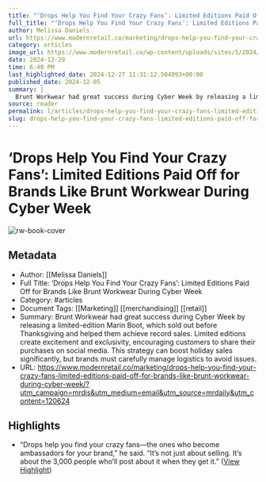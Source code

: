 ```yaml
---
title: "‘Drops Help You Find Your Crazy Fans’: Limited Editions Paid Off for Brands Like Brunt Workwear During Cyber Week"
full_title: "‘Drops Help You Find Your Crazy Fans’: Limited Editions Paid Off for Brands Like Brunt Workwear During Cyber Week"
author: Melissa Daniels
url: https://www.modernretail.co/marketing/drops-help-you-find-your-crazy-fans-limited-editions-paid-off-for-brands-like-brunt-workwear-during-cyber-week/?utm_campaign=mrdis&utm_medium=email&utm_source=mrdaily&utm_content=120624
category: articles
image_url: https://www.modernretail.co/wp-content/uploads/sites/5/2024/12/Brunt-BFCM-NOV24-Redwood-Marin-Sullivan-Wide-e1733252191813.jpg
date: 2024-12-29
time: 6:40 PM
last_highlighted_date: 2024-12-27 11:31:12.504993+00:00
published_date: 2024-12-05
summary: |
  Brunt Workwear had great success during Cyber Week by releasing a limited-edition Marin Boot, which sold out before Thanksgiving and helped them achieve record sales. Limited editions create excitement and exclusivity, encouraging customers to share their purchases on social media. This strategy can boost holiday sales significantly, but brands must carefully manage logistics to avoid issues.
source: reader
permalink: l/articles/drops-help-you-find-your-crazy-fans-limited-editions-paid-off-for-brands-like-brunt-workwear-during-cyber-week
slug: drops-help-you-find-your-crazy-fans-limited-editions-paid-off-for-brands-like-brunt-workwear-during-cyber-week
---
```

# ‘Drops Help You Find Your Crazy Fans’: Limited Editions Paid Off for Brands Like Brunt Workwear During Cyber Week

![rw-book-cover](https://www.modernretail.co/wp-content/uploads/sites/5/2024/12/Brunt-BFCM-NOV24-Redwood-Marin-Sullivan-Wide-e1733252191813.jpg)

## Metadata
- Author: [[Melissa Daniels]]
- Full Title: ‘Drops Help You Find Your Crazy Fans’: Limited Editions Paid Off for Brands Like Brunt Workwear During Cyber Week
- Category: #articles
- Document Tags: [[Marketing]] [[merchandising]] [[retail]] 
- Summary: Brunt Workwear had great success during Cyber Week by releasing a limited-edition Marin Boot, which sold out before Thanksgiving and helped them achieve record sales. Limited editions create excitement and exclusivity, encouraging customers to share their purchases on social media. This strategy can boost holiday sales significantly, but brands must carefully manage logistics to avoid issues.
- URL: https://www.modernretail.co/marketing/drops-help-you-find-your-crazy-fans-limited-editions-paid-off-for-brands-like-brunt-workwear-during-cyber-week/?utm_campaign=mrdis&utm_medium=email&utm_source=mrdaily&utm_content=120624

## Highlights
- “Drops help you find your crazy fans—the ones who become ambassadors for your brand,” he said. “It’s not just about selling. It’s about the 3,000 people who’ll post about it when they get it.” ([View Highlight](https://read.readwise.io/read/01jg3y507hecdrpzdy3s2ne44w))


